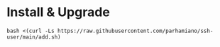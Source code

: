 # Install & Upgrade

```
bash <(curl -Ls https://raw.githubusercontent.com/parhamiano/ssh-user/main/add.sh)
```
